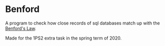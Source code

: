 # Benford
A program to check how close records of sql databases
match up with the [Benford's Law](https://en.wikipedia.org/wiki/Benford%27s_law).

Made for the 1PS2 extra task in the spring term of 2020.
